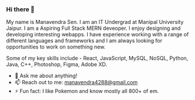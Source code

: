 ### Hi there 👋

My name is Manavendra Sen. I am an IT Undergrad at Manipal University Jaipur.
I am a Aspiring Full Stack MERN deveoper. I enjoy designing and developing interesting webapps. I have experience working with a range of different languages and frameworks and I am always looking for opportunities to work on something new.

Some of my key skills include - React, JavaScript, MySQL, NoSQL, Python, Java, C++, Photoshop, Figma, Adobe XD.

<!--
**manavendrasen/manavendrasen** is a ✨ _special_ ✨ repository because its `README.md` (this file) appears on your GitHub profile.
-->

<!-- [![Manavendra's wakatime stats](https://github-readme-stats.vercel.app/api/wakatime?username=manavendrasen)](https://github.com/manavendrasen) -->


- 💬 Ask me about anything!
- 📫 Reach out to me: [manavendra4288@gmail.com](mailto:manavendra4288@gmail.com)
- ⚡ Fun fact: I like Pokemon and know mostly all 800+ of em.

